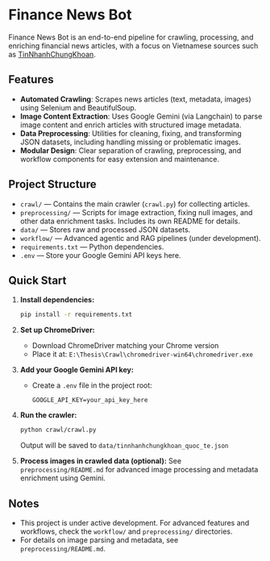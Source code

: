# Finance News Bot

Finance News Bot is an end-to-end pipeline for crawling, processing, and enriching financial news articles, with a focus on Vietnamese sources such as [TinNhanhChungKhoan](https://www.tinnhanhchungkhoan.vn).

## Features

- **Automated Crawling**: Scrapes news articles (text, metadata, images) using Selenium and BeautifulSoup.
- **Image Content Extraction**: Uses Google Gemini (via Langchain) to parse image content and enrich articles with structured image metadata.
- **Data Preprocessing**: Utilities for cleaning, fixing, and transforming JSON datasets, including handling missing or problematic images.
- **Modular Design**: Clear separation of crawling, preprocessing, and workflow components for easy extension and maintenance.

## Project Structure

- `crawl/` — Contains the main crawler (`crawl.py`) for collecting articles.
- `preprocessing/` — Scripts for image extraction, fixing null images, and other data enrichment tasks. Includes its own README for details.
- `data/` — Stores raw and processed JSON datasets.
- `workflow/` — Advanced agentic and RAG pipelines (under development).
- `requirements.txt` — Python dependencies.
- `.env` — Store your Google Gemini API keys here.

## Quick Start

1. **Install dependencies:**
   ```bash
   pip install -r requirements.txt
   ```

2. **Set up ChromeDriver:**
   - Download ChromeDriver matching your Chrome version
   - Place it at: `E:\Thesis\Crawl\chromedriver-win64\chromedriver.exe`

3. **Add your Google Gemini API key:**
   - Create a `.env` file in the project root:
     ```
     GOOGLE_API_KEY=your_api_key_here
     ```

4. **Run the crawler:**
   ```bash
   python crawl/crawl.py
   ```
   Output will be saved to `data/tinnhanhchungkhoan_quoc_te.json`

5. **Process images in crawled data (optional):**
   See `preprocessing/README.md` for advanced image processing and metadata enrichment using Gemini.

## Notes

- This project is under active development. For advanced features and workflows, check the `workflow/` and `preprocessing/` directories.
- For details on image parsing and metadata, see `preprocessing/README.md`.